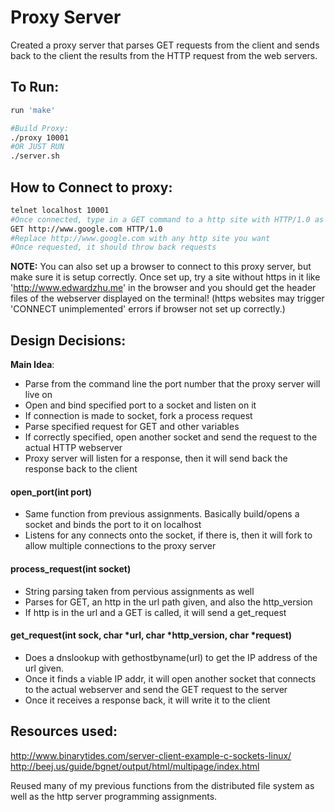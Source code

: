 # Proxy Server

Created a proxy server that parses GET requests from the client and sends back to the client the results from the HTTP request from the web servers.

## To Run:

```bash
run 'make'

#Build Proxy: 
./proxy 10001
#OR JUST RUN
./server.sh

```

## How to Connect to proxy:  
```bash
telnet localhost 10001
#Once connected, type in a GET command to a http site with HTTP/1.0 as the version
GET http://www.google.com HTTP/1.0
#Replace http://www.google.com with any http site you want
#Once requested, it should throw back requests
```


**NOTE:** You can also set up a browser to connect to this proxy server, but make sure it is setup correctly. Once set up, try a site without https in it like 'http://www.edwardzhu.me' in the browser and you should get the header files of the webserver displayed on the terminal! (https websites may trigger 'CONNECT unimplemented' errors if browser not set up correctly.)


## Design Decisions:

**Main Idea**: 

- Parse from the command line the port number that the proxy server will live on
- Open and bind specified port to a socket and listen on it
- If connection is made to socket, fork a process request
- Parse specified request for GET and other variables
- If correctly specified, open another socket and send the request to the actual HTTP webserver
- Proxy server will listen for a response, then it will send back the response back to the client


#### open_port(int port)
- Same function from previous assignments. Basically build/opens a socket and binds the port to it on localhost
- Listens for any connects onto the socket, if there is, then it will fork to allow multiple connections to the proxy server

#### process_request(int socket)
- String parsing taken from pervious assignments as well
- Parses for GET, an http in the url path given, and also the http_version
- If http is in the url and a GET is called, it will send a get_request


#### get_request(int sock, char *url, char *http_version, char *request)
- Does a dnslookup with gethostbyname(url) to get the IP address of the url given.
- Once it finds a viable IP addr, it will open another socket that connects to the actual webserver and send the GET request to the server
- Once it receives a response back, it will write it to the client


## Resources used:

http://www.binarytides.com/server-client-example-c-sockets-linux/
http://beej.us/guide/bgnet/output/html/multipage/index.html

Reused many of my previous functions from the distributed file system as well as the http server programming assignments.